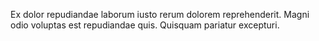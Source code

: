 Ex dolor repudiandae laborum iusto rerum dolorem reprehenderit. Magni odio voluptas est repudiandae quis. Quisquam pariatur excepturi.